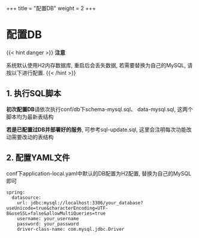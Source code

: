 +++
title = "配置DB"
weight = 2
+++

# 配置DB

{{< hint danger >}}
**注意**

系统默认使用H2内存数据库, 重启后会丢失数据, 若需要替换为自己的MySQL, 请按以下进行配置.
{{< /hint >}}



## 1. 执行SQL脚本

**初次配置DB**请依次执行conf/db下schema-mysql.sql、 data-mysql.sql, 这两个脚本均为最新表结构

**若是已配置过DB并部署好的服务**, 可参考sql-update.sql, 这里会注明每次功能改动需要改动的表结构

## 2. 配置YAML文件

conf下application-local.yaml中默认的DB配置为H2配置, 替换为自己的MySQL即可

```
spring:
  datasource:
    url: jdbc:mysql://localhost:3306/your_database?useUnicode=true&characterEncoding=UTF-8&useSSL=false&allowMultiQueries=true
    username: your_username
    password: your_password
    driver-class-name: com.mysql.jdbc.Driver
```
